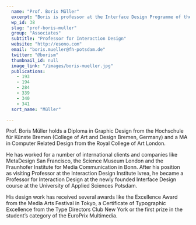 ```yaml
---
  name: "Prof. Boris Müller"
  excerpt: "Boris is professor at the Interface Design Programme of the University of Applied Sciences Potsdam and a design consultant."
  wp_id: 38
  slug: "prof-boris-muller"
  group: "Associates"
  subtitle: "Professor for Interaction Design"
  website: "http://esono.com"
  email: "boris.mueller@fh-potsdam.de"
  twitter: "@borism"
  thumbnail_id: null
  image_link: "/images/boris-mueller.jpg"
  publications: 
    - 193
    - 194
    - 284
    - 339
    - 340
    - 341
  sort_name: "Müller"

---
```

Prof. Boris Müller holds a Diploma in Graphic Design from the Hochschule für Künste Bremen (College of Art and Design Bremen, Germany) and a MA in Computer Related Design from the Royal College of Art London.

He has worked for a number of international clients and companies like MetaDesign San Francisco, the Science Museum London and the Fraunhofer Institute for Media Communication in Bonn. After his position as visiting Professor at the Interaction Design Institute Ivrea, he became a Professor for Interaction Design at the newly founded Interface Design course at the University of Applied Sciences Potsdam.

His design work has received several awards like the Excellence Award from the Media Arts Festival in Tokyo, a Certificate of Typographic Excellence from the Type Directors Club New York or the first prize in the student’s category of the EuroPrix Multimedia.